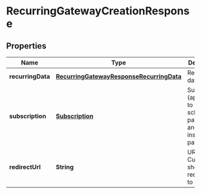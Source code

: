 
# RecurringGatewayCreationResponse

## Properties
Name | Type | Description | Notes
------------ | ------------- | ------------- | -------------
**recurringData** | [**RecurringGatewayResponseRecurringData**](RecurringGatewayResponseRecurringData.md) | Recurring data |  [optional]
**subscription** | [**Subscription**](Subscription.md) | Subscription (applicable to scheduled payments and installment payments) |  [optional]
**redirectUrl** | **String** | URL Customer should be redirected to |  [optional]



